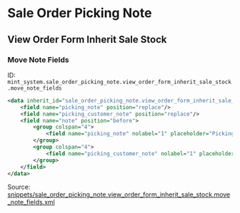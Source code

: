 # Sale Order Picking Note

## View Order Form Inherit Sale Stock

### Move Note Fields

ID: `mint_system.sale_order_picking_note.view_order_form_inherit_sale_stock.move_note_fields`

```xml
<data inherit_id="sale_order_picking_note.view_order_form_inherit_sale_stock" priority="50" type="form" model="sale.order">
    <field name="picking_note" position="replace"/>
    <field name="picking_customer_note" position="replace"/>
    <field name="note" position="before">
        <group colspan="4">
            <field name="picking_note" nolabel="1" placeholder="Picking Internal Note"/>
        </group>
        <group colspan="4">
            <field name="picking_customer_note" nolabel="1" placeholder="Picking Customer Comments"/>
        </group>
    </field>
</data>

```

Source: [snippets/sale_order_picking_note.view_order_form_inherit_sale_stock.move_note_fields.xml](https://github.com/Mint-System/Odoo-Build/tree/main/snippets/sale_order_picking_note.view_order_form_inherit_sale_stock.move_note_fields.xml)
